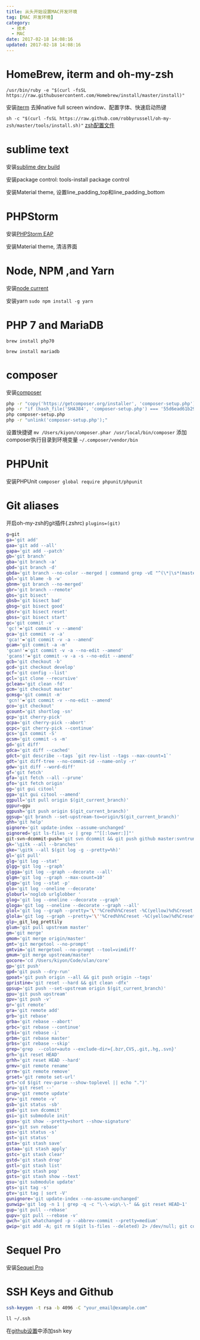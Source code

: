 ```yaml
---
title: 从头开始设置MAC开发环境
tag: [MAC 开发环境]
category:
  - 技术
  - MAC
date: 2017-02-18 14:08:16
updated: 2017-02-18 14:08:16
---
```

# HomeBrew, iterm and oh-my-zsh
`/usr/bin/ruby -e "$(curl -fsSL https://raw.githubusercontent.com/Homebrew/install/master/install)"`

安装[iterm](https://www.iterm2.com/downloads.html)
去掉native full screen window、配置字体、快速启动热键

`sh -c "$(curl -fsSL https://raw.github.com/robbyrussell/oh-my-zsh/master/tools/install.sh)"`
[zsh配置文件](https://github.com/kiyonlin/kiyonlin.github.io/blob/hexo/.zshrc)

# sublime text
安装[sublime dev build](http://www.sublimetext.com/3dev)

安装package control: tools-install package control

安装Material theme, 设置line_padding_top和line_padding_bottom
# PHPStorm
安装[PHPStorm EAP](http://confluence.jetbrains.com/display/PhpStorm/PhpStorm+Early+Access+Program)

安装Material theme, 清洁界面
# Node, NPM ,and Yarn
安装[node current](https://nodejs.org/en/)

安装yarn
`sudo npm install -g yarn`
# PHP 7 and MariaDB
`brew install php70`

`brew install mariadb`
# composer
安装[composer](https://getcomposer.org/download/)
```bash
php -r "copy('https://getcomposer.org/installer', 'composer-setup.php');"
php -r "if (hash_file('SHA384', 'composer-setup.php') === '55d6ead61b29c7bdee5cccfb50076874187bd9f21f65d8991d46ec5cc90518f447387fb9f76ebae1fbbacf329e583e30') { echo 'Installer verified'; } else { echo 'Installer corrupt'; unlink('composer-setup.php'); } echo PHP_EOL;"
php composer-setup.php
php -r "unlink('composer-setup.php');"
```
设置快捷键
`mv /Users/kiyon/composer.phar /usr/local/bin/composer`
添加composer执行目录到环境变量
`~/.composer/vendor/bin`
# PHPUnit
安装PHPUnit
`composer global require phpunit/phpunit`
# Git aliases
开启oh-my-zsh的git插件(.zshrc)
`plugins=(git)`
```bash
g=git
ga='git add'
gaa='git add --all'
gapa='git add --patch'
gb='git branch'
gba='git branch -a'
gbd='git branch -d'
gbda='git branch --no-color --merged | command grep -vE "^(\*|\s*(master|develop|dev)\s*$)" | command xargs -n 1 git branch -d'
gbl='git blame -b -w'
gbnm='git branch --no-merged'
gbr='git branch --remote'
gbs='git bisect'
gbsb='git bisect bad'
gbsg='git bisect good'
gbsr='git bisect reset'
gbss='git bisect start'
gc='git commit -v'
'gc!'='git commit -v --amend'
gca='git commit -v -a'
'gca!'='git commit -v -a --amend'
gcam='git commit -a -m'
'gcan!'='git commit -v -a --no-edit --amend'
'gcans!'='git commit -v -a -s --no-edit --amend'
gcb='git checkout -b'
gcd='git checkout develop'
gcf='git config --list'
gcl='git clone --recursive'
gclean='git clean -fd'
gcm='git checkout master'
gcmsg='git commit -m'
'gcn!'='git commit -v --no-edit --amend'
gco='git checkout'
gcount='git shortlog -sn'
gcp='git cherry-pick'
gcpa='git cherry-pick --abort'
gcpc='git cherry-pick --continue'
gcs='git commit -S'
gcsm='git commit -s -m'
gd='git diff'
gdca='git diff --cached'
gdct='git describe --tags `git rev-list --tags --max-count=1`'
gdt='git diff-tree --no-commit-id --name-only -r'
gdw='git diff --word-diff'
gf='git fetch'
gfa='git fetch --all --prune'
gfo='git fetch origin'
gg='git gui citool'
gga='git gui citool --amend'
ggpull='git pull origin $(git_current_branch)'
ggpur=ggu
ggpush='git push origin $(git_current_branch)'
ggsup='git branch --set-upstream-to=origin/$(git_current_branch)'
ghh='git help'
gignore='git update-index --assume-unchanged'
gignored='git ls-files -v | grep "^[[:lower:]]"'
git-svn-dcommit-push='git svn dcommit && git push github master:svntrunk'
gk='\gitk --all --branches'
gke='\gitk --all $(git log -g --pretty=%h)'
gl='git pull'
glg='git log --stat'
glgg='git log --graph'
glgga='git log --graph --decorate --all'
glgm='git log --graph --max-count=10'
glgp='git log --stat -p'
glo='git log --oneline --decorate'
globurl='noglob urlglobber '
glog='git log --oneline --decorate --graph'
gloga='git log --oneline --decorate --graph --all'
glol='git log --graph --pretty='\''%Cred%h%Creset -%C(yellow)%d%Creset %s %Cgreen(%cr) %C(bold blue)<%an>%Creset'\'' --abbrev-commit'
glola='git log --graph --pretty='\''%Cred%h%Creset -%C(yellow)%d%Creset %s %Cgreen(%cr) %C(bold blue)<%an>%Creset'\'' --abbrev-commit --all'
glp=_git_log_prettily
glum='git pull upstream master'
gm='git merge'
gmom='git merge origin/master'
gmt='git mergetool --no-prompt'
gmtvim='git mergetool --no-prompt --tool=vimdiff'
gmum='git merge upstream/master'
gocore='cd /Users/kiyon/Code/ulan/core'
gp='git push'
gpd='git push --dry-run'
gpoat='git push origin --all && git push origin --tags'
gpristine='git reset --hard && git clean -dfx'
gpsup='git push --set-upstream origin $(git_current_branch)'
gpu='git push upstream'
gpv='git push -v'
gr='git remote'
gra='git remote add'
grb='git rebase'
grba='git rebase --abort'
grbc='git rebase --continue'
grbi='git rebase -i'
grbm='git rebase master'
grbs='git rebase --skip'
grep='grep  --color=auto --exclude-dir={.bzr,CVS,.git,.hg,.svn}'
grh='git reset HEAD'
grhh='git reset HEAD --hard'
grmv='git remote rename'
grrm='git remote remove'
grset='git remote set-url'
grt='cd $(git rev-parse --show-toplevel || echo ".")'
gru='git reset --'
grup='git remote update'
grv='git remote -v'
gsb='git status -sb'
gsd='git svn dcommit'
gsi='git submodule init'
gsps='git show --pretty=short --show-signature'
gsr='git svn rebase'
gss='git status -s'
gst='git status'
gsta='git stash save'
gstaa='git stash apply'
gstc='git stash clear'
gstd='git stash drop'
gstl='git stash list'
gstp='git stash pop'
gsts='git stash show --text'
gsu='git submodule update'
gts='git tag -s'
gtv='git tag | sort -V'
gunignore='git update-index --no-assume-unchanged'
gunwip='git log -n 1 | grep -q -c "\-\-wip\-\-" && git reset HEAD~1'
gup='git pull --rebase'
gupv='git pull --rebase -v'
gwch='git whatchanged -p --abbrev-commit --pretty=medium'
gwip='git add -A; git rm $(git ls-files --deleted) 2> /dev/null; git commit --no-verify -m "--wip--"'
```
# Sequel Pro
安装[Sequel Pro](https://www.sequelpro.com/)
# SSH Keys and Github
```bash
ssh-keygen -t rsa -b 4096 -C "your_email@example.com"

ll ~/.ssh
```
在[github设置](https://github.com/settings/keys)中添加ssh key